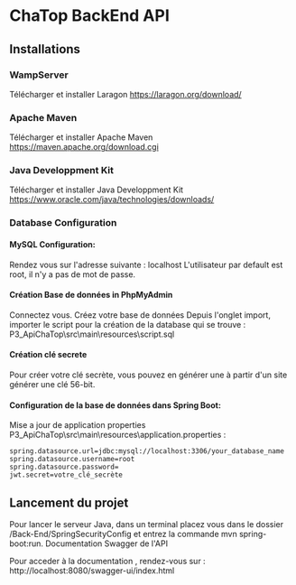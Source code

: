 # ChaTop BackEnd API

## Installations

### WampServer
Télécharger et installer Laragon
https://laragon.org/download/

### Apache Maven
Télécharger et installer Apache Maven
https://maven.apache.org/download.cgi

### Java Developpment Kit
Télécharger et installer Java Developpment Kit
https://www.oracle.com/java/technologies/downloads/

### Database Configuration

#### MySQL Configuration:

Rendez vous sur l'adresse suivante : localhost
L'utilisateur par default est root, il n'y a pas de mot de passe.

#### Création Base de données in PhpMyAdmin

Connectez vous.
Créez votre base de données
Depuis l'onglet import, importer le script pour la création de la database qui se trouve :
P3_ApiChaTop\src\main\resources\script.sql

#### Création clé secrete
Pour créer votre clé secrète, vous pouvez en générer une à partir d'un site
générer une clé 56-bit.

#### Configuration de la base de données dans Spring Boot:

Mise a jour de application properties P3_ApiChaTop\src\main\resources\application.properties :
```
spring.datasource.url=jdbc:mysql://localhost:3306/your_database_name
spring.datasource.username=root
spring.datasource.password=
jwt.secret=votre_clé_secrète
```
## Lancement du projet

Pour lancer le serveur Java, dans un terminal placez vous dans le dossier /Back-End/SpringSecurityConfig et entrez la commande mvn spring-boot:run.
Documentation Swagger de l'API

Pour acceder à la documentation , rendez-vous sur : http://localhost:8080/swagger-ui/index.html
